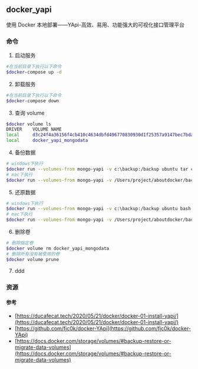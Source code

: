 ## docker_yapi
使用 Docker 本地部署——YApi-高效、易用、功能强大的可视化接口管理平台

### 命令

1. 启动服务 
```sh
#在当前目录下执行以下命令
$docker-compose up -d
```
2. 卸载服务 
```sh
#在当前目录下执行以下命令
$docker-compose down
```
3. 查询 volume
```sh
$docker volume ls
DRIVER    VOLUME NAME
local     d3c24f4a36156f4cb410c4634dbfd496770830930d1f25357a9147bec7bdae73
local     docker_yapi_mongodata
```
4. 备份数据
```sh
# windows下执行
$docker run --volumes-from mongo-yapi -v c:\backup:/backup ubuntu tar cvf /backup/backup.tar -C /data/db .
# mac下执行
$docker run --volumes-from mongo-yapi -v /Users/project/aboutdocker/backup/yapi:/backup ubuntu tar -cvf /backup/backup.tar /data/db

```
5. 还原数据
```sh
# windows下执行
$docker run --volumes-from mongo-yapi -v c:\backup:/backup ubuntu bash -c "cd /data/db && tar xvf /backup/backup.tar -C /data/db "
# mac下执行
$docker run --volumes-from mongo-yapi -v /Users/project/aboutdocker/backup/yapi:/backup ubuntu tar -xvf /backup/backup.tar -C /
```
6. 删除卷
```sh
# 删除指定卷
$docker volume rm docker_yapi_mongodata
# 删除所有没有被使用的卷
$docker volume prune 
```
7. ddd

### 资源

#### 参考
- [https://ducafecat.tech/2020/05/21/docker/docker-01-install-yapi/](https://ducafecat.tech/2020/05/21/docker/docker-01-install-yapi/)
- [https://github.com/fjc0k/docker-YApi](https://github.com/fjc0k/docker-YApi)
- [https://docs.docker.com/storage/volumes/#backup-restore-or-migrate-data-volumes](https://docs.docker.com/storage/volumes/#backup-restore-or-migrate-data-volumes)
